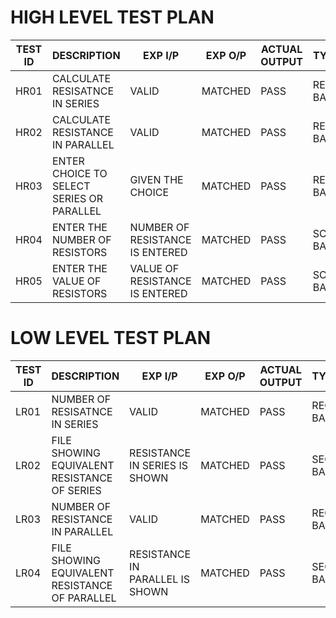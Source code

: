 # HIGH LEVEL TEST PLAN
TEST ID | DESCRIPTION  | EXP I/P| EXP O/P |ACTUAL OUTPUT| TYPE OF TEST|
--------|--------------|--------|---------|-------------|-------------|
HR01 |CALCULATE RESISATNCE IN SERIES|VALID|MATCHED|PASS|REQUIREMENT BASED
HR02 |CALCULATE RESISTANCE IN PARALLEL|VALID|MATCHED|PASS|REQUIREMENT BASED
HR03 |ENTER CHOICE TO SELECT SERIES OR PARALLEL|GIVEN THE CHOICE|MATCHED|PASS|REQUIREMENT BASED
HR04 |ENTER THE NUMBER OF RESISTORS|NUMBER OF RESISTANCE IS ENTERED|MATCHED|PASS|SCENARIO BASED
HR05 |ENTER THE VALUE OF RESISTORS|VALUE OF RESISTANCE IS ENTERED|MATCHED|PASS|SCENARIO BASED



# LOW LEVEL TEST PLAN
TEST ID | DESCRIPTION  | EXP I/P| EXP O/P |ACTUAL OUTPUT| TYPE OF TEST|
--------|--------------|--------|---------|-------------|-------------|
LR01 |NUMBER OF RESISATNCE IN SERIES|VALID|MATCHED|PASS|REQUIREMENT BASED
LR02 |FILE SHOWING EQUIVALENT RESISTANCE OF SERIES|RESISTANCE IN SERIES IS SHOWN|MATCHED|PASS|SECNARIO BASED
LR03 |NUMBER OF RESISTANCE IN PARALLEL|VALID|MATCHED|PASS|REQUIREMENT BASED
LR04 |FILE SHOWING EQUIVALENT RESISTANCE OF PARALLEL|RESISTANCE IN PARALLEL IS SHOWN|MATCHED|PASS|SECNARIO BASED
